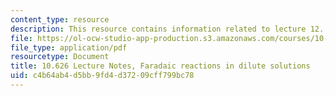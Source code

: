 ```yaml
---
content_type: resource
description: This resource contains information related to lecture 12.
file: https://ol-ocw-studio-app-production.s3.amazonaws.com/courses/10-626-electrochemical-energy-systems-spring-2014/c4b64ab4d5bb9fd4d37209cff799bc78_MIT10_626S14_S11lec12.pdf
file_type: application/pdf
resourcetype: Document
title: 10.626 Lecture Notes, Faradaic reactions in dilute solutions
uid: c4b64ab4-d5bb-9fd4-d372-09cff799bc78
---
```

